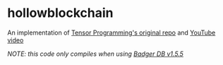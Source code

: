 # hollowblockchain

An implementation of [Tensor Programming's original repo](https://github.com/tensor-programming/golang-blockchain) and [YouTube video](https://www.youtube.com/watch?v=szOZ3p-5YIc)

_NOTE: this code only compiles when using [Badger DB v1.5.5](https://github.com/dgraph-io/badger)_
